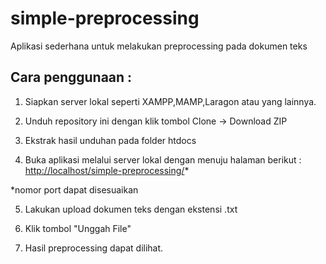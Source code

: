 # simple-preprocessing
Aplikasi sederhana untuk melakukan preprocessing pada dokumen teks

## Cara penggunaan :
1. Siapkan server lokal seperti XAMPP,MAMP,Laragon atau yang lainnya.

2. Unduh repository ini dengan klik tombol Clone -> Download ZIP

3. Ekstrak hasil unduhan pada folder htdocs 

4. Buka aplikasi melalui server lokal dengan menuju halaman berikut :
[http://localhost/simple-preprocessing/](http://localhost/simple-preprocessing/)*

*nomor port dapat disesuaikan

5. Lakukan upload dokumen teks dengan ekstensi .txt

6. Klik tombol "Unggah File"

7. Hasil preprocessing dapat dilihat.
